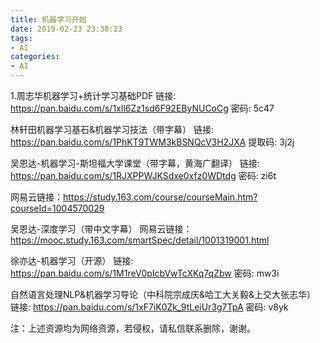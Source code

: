 ```yaml
---
title: 机器学习开始
date: 2019-02-23 23:30:23
tags:
- AI
categories:
- AI
---
```


1.周志华机器学习+统计学习基础PDF
链接: https://pan.baidu.com/s/1xIl6Zz1sd6F92EByNUCoCg 密码: 5c47

林轩田机器学习基石&机器学习技法（带字幕）
链接: https://pan.baidu.com/s/1PhKT9TWM3kBSNQcV3H2JXA 提取码: 3j2j

吴恩达-机器学习-斯坦福大学课堂（带字幕，黄海广翻译）
链接: https://pan.baidu.com/s/1RJXPPWJKSdxe0xfz0WDtdg 密码: zi6t

网易云链接：https://study.163.com/course/courseMain.htm?courseId=1004570029

吴恩达-深度学习（带中文字幕）
网易云链接：https://mooc.study.163.com/smartSpec/detail/1001319001.html

徐亦达-机器学习（开源）
链接: https://pan.baidu.com/s/1M1reV0pIcbVwTcXKq7qZbw 密码: mw3i

自然语言处理NLP&机器学习导论（中科院宗成庆&哈工大关毅&上交大张志华）
链接: https://pan.baidu.com/s/1xF7iK0Zk_9tLeiUr3g7TpA 密码: v8yk

注：上述资源均为网络资源，若侵权，请私信联系删除，谢谢。
